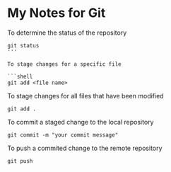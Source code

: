 # My Notes for Git

To determine the status of the repository

```shell
git status
'''

To stage changes for a specific file

```shell
git add <file name>
```

To stage changes for all files that have been modified

```shell
git add .
```

To commit a staged change to the local repository

```shell
git commit -m "your commit message"
```

To push a commited change to the remote repository

```shell 
git push
```


